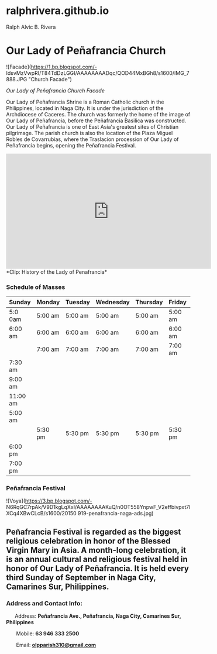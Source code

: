 # ralphrivera.github.io
Ralph Alvic B. Rivera

# Our Lady of Peñafrancia Church

![Facade](https://1.bp.blogspot.com/-
IdsvMzVwpRI/T84TdDzLGGI/AAAAAAAADqc/QOD44MxBGh8/s1600/IMG_7888.JPG "Church Facade")

*Our Lady of Peñafrancia Church Facade* 

Our Lady of Peñafrancia Shrine is a Roman Catholic church in the Philippines, located in Naga City. It is
under the jurisdiction of the Archdiocese of Caceres. The church was formerly the home of the image of
Our Lady of Peñafrancia, before the Peñafrancia Basilica was constructed. Our Lady of Peñafrancia is one
of East Asia's greatest sites of Christian pilgrimage.
The parish church is also the location of the Plaza Miguel Robles de Covarrubias, where the Traslacion
procession of Our Lady of Peñafrancia begins, opening the Peñafrancia Festival.

<iframe width="560" height="315" src="https://www.youtube.com/embed/2vcnN4rPsM4?si=KIhOkItmcZMQt8o" title="YouTube video player" frameborder="0" allow="accelerometer; autoplay; clipboardwrite; encrypted-media; gyroscope; picture-in-picture; web-share" allowfullscreen></iframe>
*Clip: History of the Lady of Penafrancia*

### Schedule of Masses

|  Sunday | Monday  | Tuesday | Wednesday | Thursday |  Friday | Saturday |
|---------|---------|---------|---------- |----------|---------|----------|
| 5:0 0am | 5:00 am | 5:00 am |  5:00 am  | 5:00 am  | 5:00 am | 5:00 am  |
| 6:00 am | 6:00 am | 6:00 am |  6:00 am  | 6:00 am  | 6:00 am | 6:00 am  |
|         | 7:00 am | 7:00 am |  7:00 am  | 7:00 am  | 7:00 am | 7:00 am  |
| 7:30 am |         |         |           |          |         |          |
| 9:00 am |         |         |           |          |         |          |
| 11:00 am|         |         |           |          |         |          |
| 5:00 am |         |         |           |          |         |          |
|         | 5:30 pm | 5:30 pm |  5:30 pm  | 5:30 pm  | 5:30 pm | 5:30 pm  |
| 6:00 pm |         |         |           |          |         |          |
| 7:00 pm |         |         |           |          |         |          |

### Peñafrancia Festival
![Voya](https://3.bp.blogspot.com/-
N6RqGC7rpAk/V9D1kgLqXxI/AAAAAAAAKuQ/n0OT558YnpwF_V2effbivpxt7lXCq4XBwCLcB/s1600/20150
919-penafrancia-naga-ads.jpg)

Peñafrancia Festival is regarded as the biggest religious celebration in honor of the Blessed Virgin Mary
in Asia. A month-long celebration, it is an annual cultural and religious festival held in honor of Our Lady
of Peñafrancia. It is held every third Sunday of September in Naga City, Camarines Sur, Philippines.
----
### Address and Contact Info:

&nbsp; &nbsp; &nbsp;        Address:
 **Peñafrancia Ave., Peñafrancia, Naga City, Camarines Sur, Philippines**

&nbsp; &nbsp; &nbsp; &nbsp;Mobile:
 **63 946 333 2500**

&nbsp; &nbsp; &nbsp; &nbsp;Email:
 **olpparish310@gmail.com**
